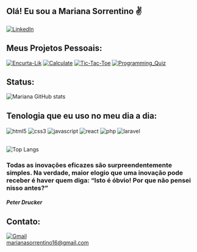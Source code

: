 ## Olá! Eu sou a Mariana Sorrentino ✌️

[![LinkedIn](https://img.shields.io/badge/LinkedIn-0077B5?style=for-the-badge&logo=linkedin&logoColor=white)](https://www.linkedin.com/in/mariana-sorrentino-a19458229/)

## Meus Projetos Pessoais:

[![Encurta-Lik](https://img.shields.io/website?label=Encurta_Link&style=for-the-badge&url=https://encurta-link-tau.vercel.app/)](https://encurta-link-tau.vercel.app/)
[![Calculate](https://img.shields.io/website?label=Conversões&style=for-the-badge&url=https://calculate-opal.vercel.app/)](https://calculate-opal.vercel.app/)
[![Tic-Tac-Toe](https://img.shields.io/website?label=tic-tac-toe&style=for-the-badge&url=https://tic-tac-toe-ruby-two.vercel.app/)](https://tic-tac-toe-ruby-two.vercel.app/)
[![Programming_Quiz](https://img.shields.io/website?label=Programming_Quiz&style=for-the-badge&url=https://programmingquiz.vercel.app/)](https://programmingquiz.vercel.app/)

## Status:

![Mariana GitHub stats](https://github-readme-stats.vercel.app/api?username=Mariana-Sorrentino&show_icons=true&theme=radical)

## Tenologia que eu uso no meu dia a dia:

<div style="display: inline_block">
  <img align="center" alt="html5" src="https://img.shields.io/badge/HTML5-E34F26?style=for-the-badge&logo=html5&logoColor=white" />

  <img align="center" alt="css3" src="https://img.shields.io/badge/CSS3-1572B6?style=for-the-badge&logo=css3&logoColor=white" />

  <img align="center" alt="javascript" src="https://img.shields.io/badge/JavaScript-F7DF1E?style=for-the-badge&logo=javascript&logoColor=black" />

  <img align="center" alt="react" src="https://img.shields.io/badge/React-20232A?style=for-the-badge&logo=react&logoColor=61DAFB" />

  <img align="center" alt="php" src="https://img.shields.io/badge/PHP-777BB4?style=for-the-badge&logo=php&logoColor=white" />

  <img align="center" alt="laravel" src="https://img.shields.io/badge/Laravel-FF2D20?style=for-the-badge&logo=laravel&logoColor=white" />
</div><br/>


![Top Langs](https://github-readme-stats.vercel.app/api/top-langs/?username=Mariana-Sorrentino&layout=compact)

### Todas as inovações eficazes são surpreendentemente simples. Na verdade, maior elogio que uma inovação pode receber é haver quem diga: “Isto é óbvio! Por que não pensei nisso antes?”
##### Peter Drucker

## Contato:
[![Gmail](https://img.shields.io/badge/Gmail-D14836?style=for-the-badge&logo=gmail&logoColor=white)](https://mail.google.com/)<br/>
marianasorrentino16@gmail.com
